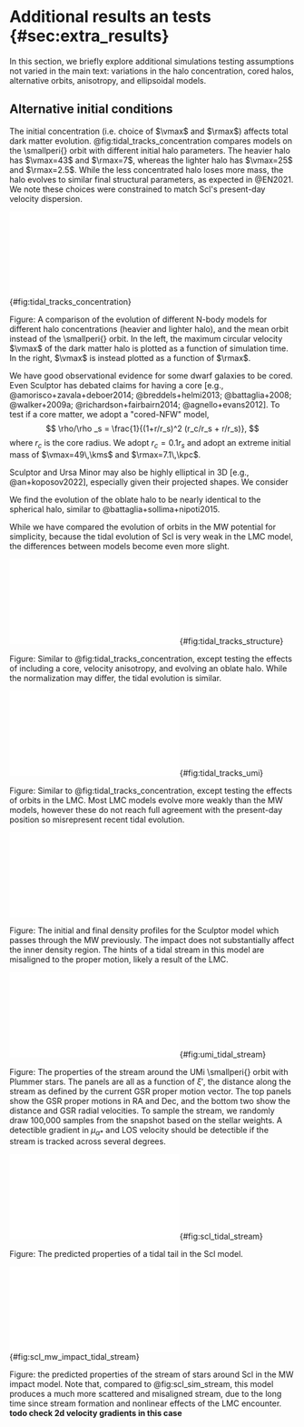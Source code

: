 # Additional results an tests {#sec:extra_results}

In this section, we briefly explore additional simulations testing assumptions not varied in the main text: variations in the halo concentration, cored halos, alternative orbits, anisotropy, and ellipsoidal models.

## Alternative initial conditions

The initial concentration (i.e. choice of $\vmax$ and $\rmax$) affects total dark matter evolution. @fig:tidal_tracks_concentration compares models on the \smallperi{} orbit with different initial halo parameters. The heavier halo has $\vmax=43$ and $\rmax=7$, whereas the lighter halo has $\vmax=25$ and $\rmax=2.5$. While the less concentrated halo loses more mass, the halo evolves to similar final structural parameters, as expected in @EN2021. We note these choices were constrained to match Scl's present-day velocity dispersion.



![Tidal dependence on halo concentration](figures/scl_mw_halo_boundmass.pdf){#fig:tidal_tracks_concentration}

Figure: A comparison of the evolution of different N-body models for different halo concentrations (heavier and lighter halo), and the mean orbit instead of the \smallperi{} orbit. In the left, the maximum circular velocity $\vmax$ of the dark matter halo is plotted as a function of simulation time. In the right, $\vmax$ is instead plotted as a function of $\rmax$. 



We have good observational evidence for some dwarf galaxies to be cored. Even Sculptor has debated claims for having a core [e.g., @amorisco+zavala+deboer2014; @breddels+helmi2013; @battaglia+2008; @walker+2009a; @richardson+fairbairn2014; @agnello+evans2012]. To test if a core matter, we adopt a "cored-NFW" model,
$$
\rho/\rho	_s = \frac{1}{(1+r/r_s)^2 (r_c/r_s + r/r_s)},
$$
where $r_c$ is the core radius. We adopt $r_c = 0.1r_s$ and adopt an extreme initial mass of $\vmax=49\,\kms$ and $\rmax=7.1\,\kpc$.



Sculptor and Ursa Minor may also be highly elliptical in 3D [e.g., @an+koposov2022], especially given their projected shapes. We consider 

We find the evolution of the oblate halo to be nearly identical to the spherical halo, similar to @battaglia+sollima+nipoti2015. 

While we have compared the evolution of orbits in the MW potential for simplicity, because the tidal evolution of Scl is very weak in the LMC model, the differences between models become even more slight.

![Tidal dependence on halo structure](figures/scl_mw_structure_boundmass.pdf){#fig:tidal_tracks_structure}

Figure: Similar to @fig:tidal_tracks_concentration, except testing the effects of including a core, velocity anisotropy, and evolving an oblate halo. While the normalization may differ, the tidal evolution is similar. 





![Ursa Minor tidal dependence on orbit](figures/umi_orbits_boundmass.pdf){#fig:tidal_tracks_umi}

Figure: Similar to @fig:tidal_tracks_concentration, except testing the effects of orbits in the LMC. Most LMC models evolve more weakly than the MW models, however these do not reach full agreement with the present-day position so misrepresent recent tidal evolution. 



![Scl MW impact stellar densities](figures/scl_impact_i_f.pdf)

Figure: The initial and final density profiles for the Sculptor model which passes through the MW previously. The impact does not substantially affect the inner density region. The hints of a tidal stream in this model are misaligned to the proper motion, likely a result of the LMC.





![Ursa Minor predicted stream](/Users/daniel/thesis/figures/umi_sim_stream.pdf){#fig:umi_tidal_stream}

Figure: The properties of the stream around the UMi \smallperi{} orbit with Plummer stars. The panels are all as a function of $\xi'$, the distance along the stream as defined by the current GSR proper motion vector. The top panels show the GSR proper motions in RA and Dec, and the bottom two show the distance and GSR radial velocities. To sample the stream, we randomly draw 100,000 samples from the snapshot based on the stellar weights. A detectible gradient in $\mu_{\alpha*}$ and LOS velocity should be detectible if the stream is tracked across several degrees. 

 

![Scl predicted stream](figures/scl_sim_stream.pdf){#fig:scl_tidal_stream}

Figure: The predicted properties of a tidal tail in the Scl model. 



![Scl predicted stream](figures/scl_mw_impact_stream.pdf){#fig:scl_mw_impact_tidal_stream}

Figure: the predicted properties of the stream of stars around Scl in the MW impact model. Note that, compared to @fig:scl_sim_stream, this model produces a much more scattered and misaligned stream, due to the long time since stream formation and nonlinear effects of the LMC encounter. **todo check 2d velocity gradients in this case**
